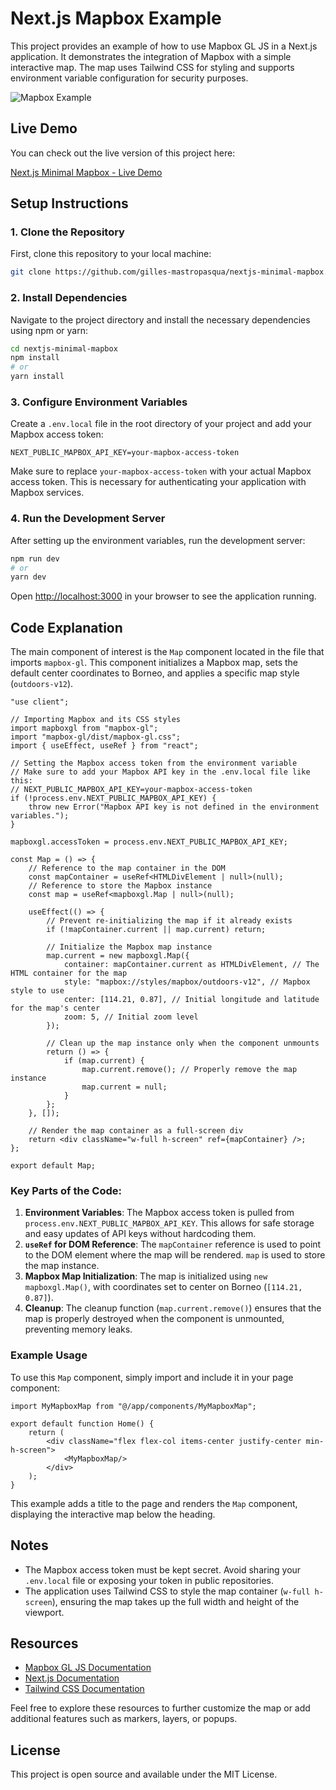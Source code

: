 # Next.js Mapbox Example

This project provides an example of how to use Mapbox GL JS in a Next.js application. It demonstrates the integration of Mapbox with a simple interactive map. The map uses Tailwind CSS for styling and supports environment variable configuration for security purposes.

![Mapbox Example](https://3w-creation.net/demo-myMapbox.png)

## Live Demo

You can check out the live version of this project here:

[Next.js Minimal Mapbox - Live Demo](https://nextjs-minimal-mapbox.vercel.app)


## Setup Instructions

### 1. Clone the Repository

First, clone this repository to your local machine:

```bash
git clone https://github.com/gilles-mastropasqua/nextjs-minimal-mapbox.git
```

### 2. Install Dependencies

Navigate to the project directory and install the necessary dependencies using npm or yarn:

```bash
cd nextjs-minimal-mapbox
npm install
# or
yarn install
```

### 3. Configure Environment Variables

Create a `.env.local` file in the root directory of your project and add your Mapbox access token:

```env
NEXT_PUBLIC_MAPBOX_API_KEY=your-mapbox-access-token
```

Make sure to replace `your-mapbox-access-token` with your actual Mapbox access token. This is necessary for authenticating your application with Mapbox services.

### 4. Run the Development Server

After setting up the environment variables, run the development server:

```bash
npm run dev
# or
yarn dev
```

Open [http://localhost:3000](http://localhost:3000) in your browser to see the application running.



## Code Explanation

The main component of interest is the `Map` component located in the file that imports `mapbox-gl`. This component initializes a Mapbox map, sets the default center coordinates to Borneo, and applies a specific map style (`outdoors-v12`).

```tsx
"use client";

// Importing Mapbox and its CSS styles
import mapboxgl from "mapbox-gl";
import "mapbox-gl/dist/mapbox-gl.css";
import { useEffect, useRef } from "react";

// Setting the Mapbox access token from the environment variable
// Make sure to add your Mapbox API key in the .env.local file like this:
// NEXT_PUBLIC_MAPBOX_API_KEY=your-mapbox-access-token
if (!process.env.NEXT_PUBLIC_MAPBOX_API_KEY) {
    throw new Error("Mapbox API key is not defined in the environment variables.");
}

mapboxgl.accessToken = process.env.NEXT_PUBLIC_MAPBOX_API_KEY;

const Map = () => {
    // Reference to the map container in the DOM
    const mapContainer = useRef<HTMLDivElement | null>(null);
    // Reference to store the Mapbox instance
    const map = useRef<mapboxgl.Map | null>(null);

    useEffect(() => {
        // Prevent re-initializing the map if it already exists
        if (!mapContainer.current || map.current) return;

        // Initialize the Mapbox map instance
        map.current = new mapboxgl.Map({
            container: mapContainer.current as HTMLDivElement, // The HTML container for the map
            style: "mapbox://styles/mapbox/outdoors-v12", // Mapbox style to use
            center: [114.21, 0.87], // Initial longitude and latitude for the map's center
            zoom: 5, // Initial zoom level
        });

        // Clean up the map instance only when the component unmounts
        return () => {
            if (map.current) {
                map.current.remove(); // Properly remove the map instance
                map.current = null;
            }
        };
    }, []);

    // Render the map container as a full-screen div
    return <div className="w-full h-screen" ref={mapContainer} />;
};

export default Map;

```

### Key Parts of the Code:

1. **Environment Variables**: The Mapbox access token is pulled from `process.env.NEXT_PUBLIC_MAPBOX_API_KEY`. This allows for safe storage and easy updates of API keys without hardcoding them.
2. **`useRef` for DOM Reference**: The `mapContainer` reference is used to point to the DOM element where the map will be rendered. `map` is used to store the map instance.
3. **Mapbox Map Initialization**: The map is initialized using `new mapboxgl.Map()`, with coordinates set to center on Borneo (`[114.21, 0.87]`).
4. **Cleanup**: The cleanup function (`map.current.remove()`) ensures that the map is properly destroyed when the component is unmounted, preventing memory leaks.

### Example Usage

To use this `Map` component, simply import and include it in your page component:

```tsx
import MyMapboxMap from "@/app/components/MyMapboxMap";

export default function Home() {
    return (
        <div className="flex flex-col items-center justify-center min-h-screen">
            <MyMapboxMap/>
        </div>
    );
}
```

This example adds a title to the page and renders the `Map` component, displaying the interactive map below the heading.

## Notes

- The Mapbox access token must be kept secret. Avoid sharing your `.env.local` file or exposing your token in public repositories.
- The application uses Tailwind CSS to style the map container (`w-full h-screen`), ensuring the map takes up the full width and height of the viewport.

## Resources

- [Mapbox GL JS Documentation](https://docs.mapbox.com/mapbox-gl-js/guides/)
- [Next.js Documentation](https://nextjs.org/docs)
- [Tailwind CSS Documentation](https://tailwindcss.com/docs)

Feel free to explore these resources to further customize the map or add additional features such as markers, layers, or popups.

## License

This project is open source and available under the MIT License.
